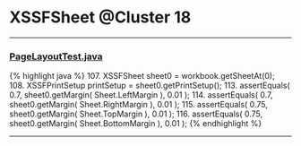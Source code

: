 # XSSFSheet @Cluster 18

***

### [PageLayoutTest.java](https://searchcode.com/codesearch/view/122565092/)
{% highlight java %}
107. XSSFSheet sheet0 = workbook.getSheetAt(0);
108. XSSFPrintSetup printSetup = sheet0.getPrintSetup();
113. assertEquals( 0.7, sheet0.getMargin( Sheet.LeftMargin ), 0.01 );
114. assertEquals( 0.7, sheet0.getMargin( Sheet.RightMargin ), 0.01 );
115. assertEquals( 0.75, sheet0.getMargin( Sheet.TopMargin ), 0.01 );
116. assertEquals( 0.75, sheet0.getMargin( Sheet.BottomMargin ), 0.01 );
{% endhighlight %}

***

